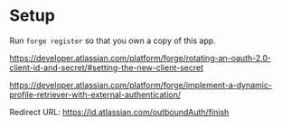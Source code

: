 # Setup

Run `forge register` so that you own a copy of this app.




https://developer.atlassian.com/platform/forge/rotating-an-oauth-2.0-client-id-and-secret/#setting-the-new-client-secret

https://developer.atlassian.com/platform/forge/implement-a-dynamic-profile-retriever-with-external-authentication/

Redirect URL: https://id.atlassian.com/outboundAuth/finish
